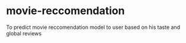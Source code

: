 # movie-reccomendation
To predict movie reccomendation model to user based on his taste and global reviews
